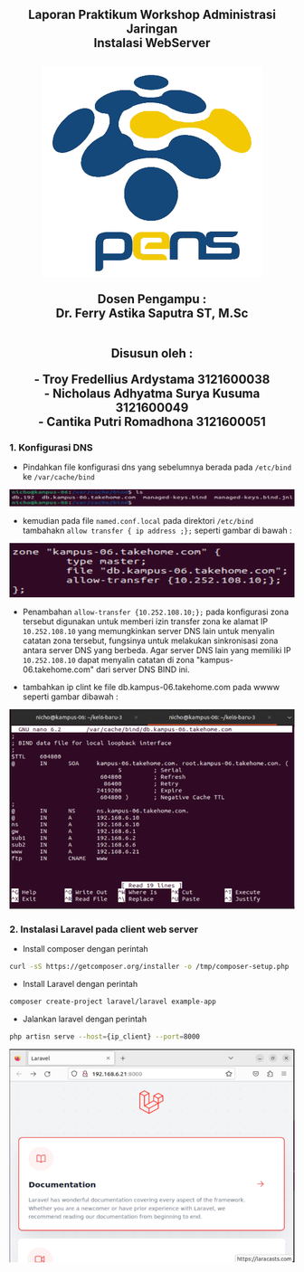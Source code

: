 <div align="center">
  <h2>Laporan Praktikum Workshop Administrasi Jaringan<br/>Instalasi WebServer<h2/>
  
  <img src="../asset/Logo_PENS.png" />
   
  <p align="center">
    Dosen Pengampu :
    <br />
    Dr. Ferry Astika Saputra ST, M.Sc
    <br/><br/>
    <p>
  <p>Disusun oleh :</p>
    - Troy Fredellius Ardystama 3121600038 <br/>
    - Nicholaus Adhyatma Surya Kusuma 3121600049 <br/> 
    - Cantika Putri Romadhona 3121600051 <br/>
    </p>
  </p>
</div>

### 1. Konfigurasi DNS

- Pindahkan file konfigurasi dns yang sebelumnya berada pada ``/etc/bind`` ke ``/var/cache/bind``

<img src="./assets/1.png"/>

- kemudian  pada file ``named.conf.local`` pada direktori ``/etc/bind`` tambahakn ``allow transfer { ip address ;};`` seperti gambar di bawah :
<img src="./assets/2.png"/>

- Penambahan ``allow-transfer {10.252.108.10;};`` pada konfigurasi zona tersebut digunakan untuk memberi izin transfer zona ke alamat IP ``10.252.108.10`` yang memungkinkan server DNS lain untuk menyalin catatan zona tersebut, fungsinya untuk melakukan sinkronisasi zona antara server DNS yang berbeda. Agar server DNS lain yang memiliki IP ``10.252.108.10`` dapat menyalin catatan di zona "kampus-06.takehome.com" dari server DNS BIND ini.

- tambahkan ip clint ke file db.kampus-06.takehome.com pada wwww seperti gambar dibawah :
<img src="./assets/4.png"/>

### 2. Instalasi Laravel pada client web server
- Install composer dengan perintah 
```sh
curl -sS https://getcomposer.org/installer -o /tmp/composer-setup.php
```

- Install Laravel dengan perintah
```sh
composer create-project laravel/laravel example-app
```

- Jalankan laravel dengan perintah 
```sh
php artisn serve --host={ip_client} --port=8000
```
<img src="./assets/3.png"/>